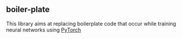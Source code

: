 ## boiler-plate

This library aims at replacing boilerplate code that occur while training neural networks using [PyTorch](https://pytorch.org/)
